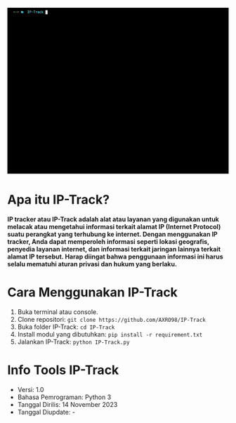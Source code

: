 ![IP-Track.py](GIF_IP-Track.gif)

# Apa itu IP-Track?
**IP tracker atau IP-Track adalah alat atau layanan yang digunakan untuk melacak atau mengetahui informasi terkait alamat IP (Internet Protocol) suatu perangkat yang terhubung ke internet. Dengan menggunakan IP tracker, Anda dapat memperoleh informasi seperti lokasi geografis, penyedia layanan internet, dan informasi terkait jaringan lainnya terkait alamat IP tersebut. Harap diingat bahwa penggunaan informasi ini harus selalu mematuhi aturan privasi dan hukum yang berlaku.**

# Cara Menggunakan IP-Track
1. Buka terminal atau console.
2. Clone repositori: ```git clone https://github.com/AXRO98/IP-Track```
3. Buka folder IP-Track: ```cd IP-Track```
4. Install modul yang dibutuhkan: ```pip install -r requirement.txt```
5. Jalankan IP-Track: ```python IP-Track.py```

# Info Tools IP-Track
- Versi: 1.0
- Bahasa Pemrograman: Python 3
- Tanggal Dirilis: 14 November 2023
- Tanggal Diupdate: -